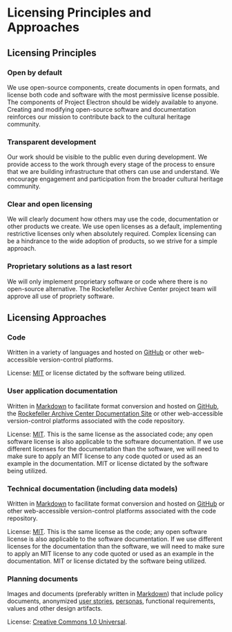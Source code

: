 # Licensing Principles and Approaches

## Licensing Principles

### Open by default

We use open-source components, create documents in open formats, and license both code and software with the most permissive license possible. The components of Project Electron should be widely available to anyone. Creating and modifying open-source software and documentation reinforces our mission to contribute back to the cultural heritage community.

### Transparent development

Our work should be visible to the public even during development. We provide access to the work through every stage of the process to ensure that we are building infrastructure that others can use and understand. We encourage engagement and participation from the broader cultural heritage community.

### Clear and open licensing

We will clearly document how others may use the code, documentation or other products we create. We use open licenses as a default, implementing restrictive licenses only when absolutely required. Complex licensing can be a hindrance to the wide adoption of products, so we strive for a simple approach.

### Proprietary solutions as a last resort

We will only implement proprietary software or code where there is no open-source alternative. The Rockefeller Archive Center project team will approve all use of propriety software.

## Licensing Approaches

### Code

Written in a variety of languages and hosted on [GitHub](https://github.com/) or other web-accessible version-control platforms.

License: [MIT](https://opensource.org/licenses/MIT) or license dictated by the software being utilized.

### User application documentation

Written in [Markdown](https://daringfireball.net/projects/markdown/) to facilitate format conversion and hosted on [GitHub](https://github.com/), the [Rockefeller Archive Center Documentation Site](https://docs.rockarch.org/) or other web-accessible version-control platforms associated with the code repository.

License: [MIT](https://opensource.org/licenses/MIT). This is the same license as the associated code; any open software license is also applicable to the software documentation. If we use different licenses for the documentation than the software, we will need to make sure to apply an MIT license to any code quoted or used as an example in the documentation. MIT or license dictated by the software being utilized.

### Technical documentation (including data models)

Written in [Markdown](https://daringfireball.net/projects/markdown/) to facilitate format conversion and hosted on [GitHub](https://github.com/) or other web-accessible version-control platforms associated with the code repository.

License: [MIT](https://opensource.org/licenses/MIT). This is the same license as the code; any open software license is also applicable to the software documentation. If we use different licenses for the documentation than the software, we will need to make sure to apply an MIT license to any code quoted or used as an example in the documentation. MIT or license dictated by the software being utilized.

### Planning documents

Images and documents (preferably written in [Markdown](https://daringfireball.net/projects/markdown/)) that include policy documents, anonymized [user stories](https://en.wikipedia.org/wiki/User_story), [personas](https://www.usability.gov/how-to-and-tools/methods/personas.html), functional requirements, values and other design artifacts.

License: [Creative Commons 1.0 Universal](https://creativecommons.org/publicdomain/zero/1.0/).